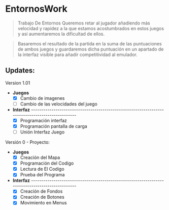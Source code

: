 # EntornosWork
> Trabajo De Entornos
> Queremos retar al jugador añadiendo  más velocidad y rapidez a la que estamos acostumbrados  en estos juegos y así aumentaremos la dificultad de ellos. 

> Basaremos el resultado de la partida en la suma de las puntuaciones de ambos juegos y guardaremos dicha puntuación en un apartado de la interfaz visible para añadir competitividad al emulador.

## Updates:

Version 1.01  
  - **Juegos**
     - [X] Cambio de imagenes                                                                          
     - [ ] Cambio de las velocidades del juego                                                         
     
  - **Interfaz** ------------------------------------------------------------------------------------------------
     - [X] Programación interfaz                                                                        
     - [X] Programación pantalla de carga                                                               
     - [ ] Unión Interfaz Juego                                                                         

Versión 0 - Proyecto:
  - **Juegos**
     - [X] Creación del Mapa                                                                            
     - [X] Programación del Codigo                                                                      
     - [X] Lectura de El Codigo                                                                         
     - [X] Prueba del Programa                                                                          
     
  - **Interfaz** ------------------------------------------------------------------------------------------------
     - [X] Creación de Fondos                                                                           
     - [X] Creación de Botones                                                                          
     - [X] Movimiento en Menus                                                                          
